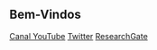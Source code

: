 ## Bem-Vindos

[Canal YouTube](https://youtube.com/user/ruyfreitasr) 
[Twitter](https://twitter.com/ruyfreis)
[ResearchGate](https://www.researchgate.net/profile/Ruy-Reis)
